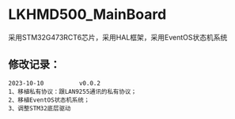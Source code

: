# LKHMD500_MainBoard
采用STM32G473RCT6芯片，采用HAL框架，采用EventOS状态机系统
## 修改记录：
    2023-10-10          v0.0.2
    1、移植私有协议：跟LAN9255通讯的私有协议；
    2、移植EventOS状态机系统；
    3、调整STM32底层驱动
